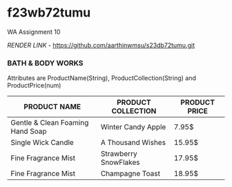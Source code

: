 # f23wb72tumu

WA Assignment 10

*RENDER LINK* - https://github.com/aarthinwmsu/s23db72tumu.git

### BATH & BODY WORKS

Attributes are ProductName(String), ProductCollection(String) and ProductPrice(num)

| PRODUCT NAME  | PRODUCT COLLECTION | PRODUCT PRICE |
| ------------- | ------------- | ------------ |
| Gentle & Clean Foaming Hand Soap | Winter Candy Apple | 7.95$ |
| Single Wick Candle | A Thousand Wishes | 15.95$ |
| Fine Fragrance Mist | Strawberry SnowFlakes  | 17.95$ |
| Fine Fragrance Mist | Champagne Toast | 18.95$ |